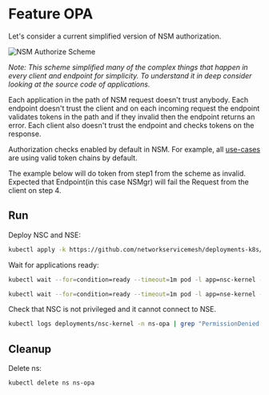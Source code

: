 # Feature OPA

Let's consider a current simplified version of NSM authorization.

![NSM Authorize Scheme](./scheme.png "NSM Authorize Scheme")

*Note: This scheme simplified many of the complex things that happen in every client and endpoint for simplicity. To understand it in deep consider looking at the source code of applications.*

Each application in the path of NSM request doesn't trust anybody. Each endpoint doesn't trust the client and on each incoming request the endpoint validates tokens in the path and if they invalid then the endpoint returns an error.
Each client also doesn't trust the endpoint and checks tokens on the response.

Authorization checks enabled by default in NSM. 
For example, all [use-cases](../../use-cases) are using valid token chains by default. 

The example below will do token from step1 from the scheme as invalid.
Expected that Endpoint(in this case NSMgr) will fail the Request from the client on step 4.

## Run

Deploy NSC and NSE:
```bash
kubectl apply -k https://github.com/networkservicemesh/deployments-k8s/examples/features/opa?ref=3081dfbe08b1507638560a4bc0ab9c7f8ef79b63
```

Wait for applications ready:
```bash
kubectl wait --for=condition=ready --timeout=1m pod -l app=nsc-kernel -n ns-opa
```
```bash
kubectl wait --for=condition=ready --timeout=1m pod -l app=nse-kernel -n ns-opa
```

Check that NSC is not privileged and it cannot connect to NSE.

```bash
kubectl logs deployments/nsc-kernel -n ns-opa | grep "PermissionDenied desc = no sufficient privileges"
```

## Cleanup

Delete ns:
```bash
kubectl delete ns ns-opa
```
